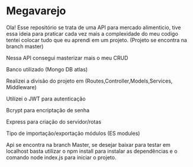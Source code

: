 # Megavarejo

Ola! Esse repositório se trata de uma API para mercado alimenticio, tive essa ideia para praticar cada vez mais a complexidade do meu codigo tentei colocar tudo que eu aprendi em um projeto. (Projeto se encontra na branch master)


Nessa API consegui masterizar mais o meu CRUD

Banco utilizado (Mongo DB atlas)

Realizei a divisão do projeto em (Routes,Controller,Models,Services, Middleware)

Utilizei o JWT para autenticação

Bcrypt para encriptação de senha

Express para criação do servidor/rotas

Tipo de importação/exportação módulos (ES modules)



Api se encontra na branch Master, se desejar baixar para testar em localhost basta utilizar o npm install para instalar as dependências e o comando node index.js para iniciar o projeto.
